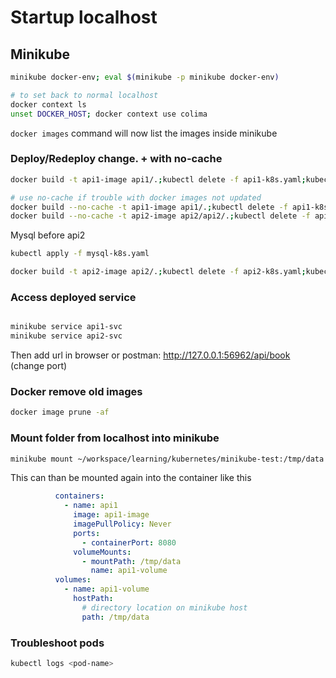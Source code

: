 # Startup localhost

## Minikube

```bash
minikube docker-env; eval $(minikube -p minikube docker-env)

# to set back to normal localhost
docker context ls
unset DOCKER_HOST; docker context use colima
```

`docker images`
command will now list the images inside minikube

### Deploy/Redeploy change. + with no-cache

```bash
docker build -t api1-image api1/.;kubectl delete -f api1-k8s.yaml;kubectl apply -f api1-k8s.yaml

# use no-cache if trouble with docker images not updated
docker build --no-cache -t api1-image api1/.;kubectl delete -f api1-k8s.yaml;kubectl apply -f api1-k8s.yaml
docker build --no-cache -t api2-image api2/api2/.;kubectl delete -f api2-k8s.yaml;kubectl apply -f api2-k8s.yaml
```

Mysql before api2

```bash
kubectl apply -f mysql-k8s.yaml

docker build -t api2-image api2/.;kubectl delete -f api2-k8s.yaml;kubectl apply -f api2-k8s.yaml
```

### Access deployed service

```bash

minikube service api1-svc
minikube service api2-svc
```

Then add url in browser or postman: http://127.0.0.1:56962/api/book
(change port)

### Docker remove old images

```bash
docker image prune -af
```

### Mount folder from localhost into minikube

```bash
minikube mount ~/workspace/learning/kubernetes/minikube-test:/tmp/data
```

This can than be mounted again into the container like this

```yaml
          containers:
            - name: api1
              image: api1-image
              imagePullPolicy: Never
              ports:
                - containerPort: 8080
              volumeMounts:
                - mountPath: /tmp/data
                  name: api1-volume
          volumes:
            - name: api1-volume
              hostPath:
                # directory location on minikube host
                path: /tmp/data
```

### Troubleshoot pods

```bash
kubectl logs <pod-name>
```
